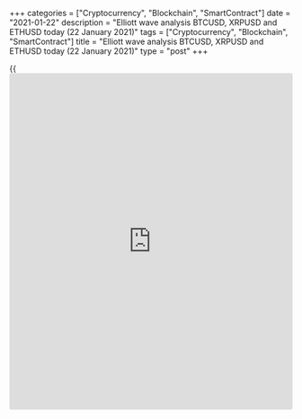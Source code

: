 +++
categories = ["Cryptocurrency", "Blockchain", "SmartContract"]
date = "2021-01-22"
description = "Elliott wave analysis BTCUSD, XRPUSD and ETHUSD today (22 January 2021)"
tags = ["Cryptocurrency", "Blockchain", "SmartContract"]
title = "Elliott wave analysis BTCUSD, XRPUSD and ETHUSD today (22 January 2021)"
type = "post"
+++

{{<iframe id="large-banner" src="https://www.bounty.group/#slide=3.0" width="100%" height="600" scrolling="no" style="border: 0px solid rgb(216, 221, 230); border-radius: 3px;">}}

2021-01-22

2021-01-22

Short-term forecast for BTCUSD, XRPUSD and ETHUSD 22.01.2021Roman Onegin

I welcome my readers!

I have prepared a short-term cryptocurrency forecast based on Elliott
wave analysis of Bitcoin, Ripple, and Ethereum. I offer entry signals to
trade each cryptocurrency.

The first wave of the XRPUSD uptrend is likely to end as a leading
diagonal.

The article covers the following subjects:

## Elliott wave Bitcoin analysis

The market has been forming the corrective wave 4 since early January.
Wave may have ended as a bearish double zigzag [W]-[X]-[Y]. The sub-
waves [W], [X], and [Y] are simple zigzags. If the presumption is
correct, and the correction has ended, the market should be rising in
the final wave 5. The first buy target is level 37850.00, which is the
previous high marked by wave (b).

### Trading plan for [BTCUSD][1] today:

Buy 30575.50 TP 37850.00

* * *

## Elliott wave Ripple analysis

Wave (1) is unfolding as a leading diagonal, as the corrective wave 4
ended lower than wave 1. Wave 4 has a more complex structure than the
first three legs of the leading diagonal. Wave 4 is composed of the sub-
waves [W]-[X]-[Y], where wave [X] is a double zigzag. The market should
be rising in wave 5 to a level above the previous high at 0.330, made by
wave [X].

### Trading plan for **[XRPUSD][2]** today:

Buy 0.263, TP 0.330

* * *

## Elliott wave Ethereum analysis

Within the impulse wave C, the fifth leg is forming as an impulse
(1)-(2)-(3)-(4)-(5). There is now forming the final element of the
bullish wave (5), that is sub-wave 5. As the corrective wave [4] ended
at a level higher than the end of wave [1] and seems to have completed
its pattern, wave 5 must be an ending diagonal. Therefore, the market
should be rising in the final zigzag-shaped wave [5] to a level of
1450.00. One could enter purchases in the current situation.

### Trading plan for  **[ETHUSD][3] **today:

Buy 1153.30, TP 1450.00

* * *

P.S. Did you like my article? Share it in social networks: it will be
the best “thank you" :)

Ask me questions and comment below. I’ll be glad to answer your
questions and give necessary explanations.

 **Useful links:**

  * I recommend trying to trade with a reliable broker [here][4]. The system allows you to trade by yourself or copy successful traders from all across the globe.
  * Use my promo-code BLOG for getting deposit bonus 50% on LiteForex platform. Just enter this code in the appropriate field while [depositing][5] your trading account.
  * Telegram chat for traders: <t.me/liteforexengchat>. We are sharing the signals and trading experience
  * Telegram channel with high-quality analytics, Forex reviews, training articles, and other useful things for traders <t.me/liteforex>



The content of this article reflects the author’s opinion and does not
necessarily reflect the official position of LiteForex. The material
published on this page is provided for informational purposes only and
should not be considered as the provision of investment advice for the
purposes of Directive 2004/39/EC.

Rate this article:

{{value}}

( {{count}} {{title}} )

   1. my.liteforex.com/trading/chart?symbol=BTCUSD
   2. my.liteforex.com/trading/chart?symbol=XRPUSD
   3. my.liteforex.com/trading/chart?symbol=ETHUSD
   4. my.liteforex.com/?category=analysts-opinions&slug=short-term-forecast-for-[BTC](https://www.playgroundfx.com/blog/who-is-the-creator-of-bitcoin/)usd-xrpusd-and-ethusd-22012021&openPopup=%2Fregistration%2Fpopup&utm_source=blog&utm_medium=article&utm_campaign=bonus
   5. my.liteforex.com/deposit/?category=analysts-opinions&slug=short-term-forecast-for-[BTC](https://www.playgroundfx.com/blog/who-is-the-creator-of-bitcoin/)usd-xrpusd-and-ethusd-22012021&promo_code=BLOG&utm_source=blog&utm_medium=article&utm_campaign=bonus